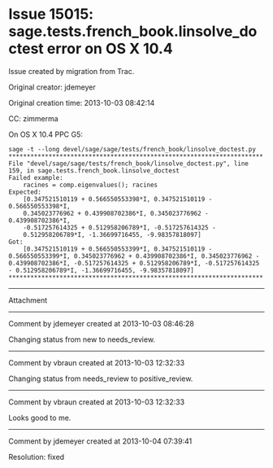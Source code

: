 # Issue 15015: sage.tests.french_book.linsolve_doctest error on OS X 10.4

Issue created by migration from Trac.

Original creator: jdemeyer

Original creation time: 2013-10-03 08:42:14

CC:  zimmerma

On OS X 10.4 PPC G5:

```
sage -t --long devel/sage/sage/tests/french_book/linsolve_doctest.py
**********************************************************************
File "devel/sage/sage/tests/french_book/linsolve_doctest.py", line 159, in sage.tests.french_book.linsolve_doctest
Failed example:
    racines = comp.eigenvalues(); racines
Expected:
    [0.347521510119 + 0.566550553398*I, 0.347521510119 - 0.566550553398*I,
    0.345023776962 + 0.439908702386*I, 0.345023776962 - 0.439908702386*I,
    -0.517257614325 + 0.512958206789*I, -0.517257614325 -
    0.512958206789*I, -1.36699716455, -9.98357818097]
Got:
    [0.347521510119 + 0.566550553399*I, 0.347521510119 - 0.566550553399*I, 0.345023776962 + 0.439908702386*I, 0.345023776962 - 0.439908702386*I, -0.517257614325 + 0.512958206789*I, -0.517257614325 - 0.512958206789*I, -1.36699716455, -9.98357818097]
**********************************************************************
```



---

Attachment


---

Comment by jdemeyer created at 2013-10-03 08:46:28

Changing status from new to needs_review.


---

Comment by vbraun created at 2013-10-03 12:32:33

Changing status from needs_review to positive_review.


---

Comment by vbraun created at 2013-10-03 12:32:33

Looks good to me.


---

Comment by jdemeyer created at 2013-10-04 07:39:41

Resolution: fixed
